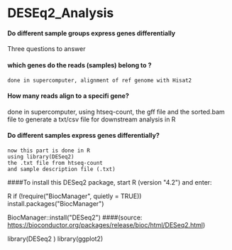 # DESEq2_Analysis
####  Do different sample groups express genes differentially



Three questions to answer


#### which genes do the reads (samples) belong to ?
    done in supercomputer, alignment of ref genome with Hisat2

#### How many reads align to a specifi gene?
   done in supercomputer,
   using htseq-count, 
   the gff file and 
   the sorted.bam file 
   to generate a txt/csv file for downstream analysis in R 
   
#### Do different samples express genes differentially?
    now this part is done in R
    using library(DESeq2)
    the .txt file from htseq-count
    and sample description file (.txt)
    
    
####To install this DESeq2 package, start R (version "4.2") and enter:

R
if (!require("BiocManager", quietly = TRUE))
    install.packages("BiocManager")

BiocManager::install("DESeq2")
####(source: https://bioconductor.org/packages/release/bioc/html/DESeq2.html)

library(DESeq2 )
library(ggplot2)

    
